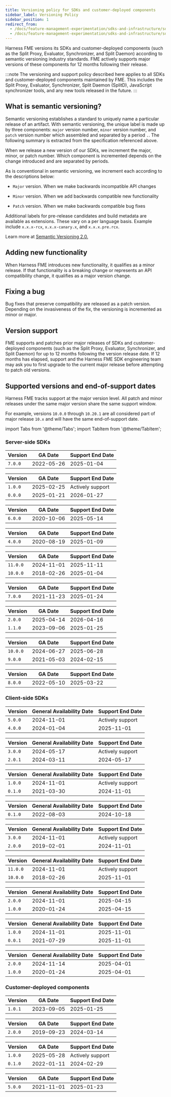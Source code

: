 ```yaml
---
title: Versioning policy for SDKs and customer-deployed components
sidebar_label: Versioning Policy
sidebar_position: 1
redirect_from:
  - /docs/feature-management-experimentation/sdks-and-infrastructure/sdk-overview/sdk-versioning-policy
  - /docs/feature-management-experimentation/sdks-and-infrastructure/sdk-overview/versioning-policy-for-sdks-and-customer-deployed-components
---
```


Harness FME versions its SDKs and customer-deployed components (such as the Split Proxy, Evaluator, Synchronizer, and Split Daemon) according to semantic versioning industry standards. FME actively supports major versions of these components for 12 months following their release.

:::note
The versioning and support policy described here applies to all SDKs and customer-deployed components maintained by FME. This includes the Split Proxy, Evaluator, Synchronizer, Split Daemon (SplitD), JavaScript synchronizer tools, and any new tools released in the future.
:::


## What is semantic versioning?

Semantic versioning establishes a standard to uniquely name a particular release of an artifact. With semantic versioning, the unique label is made up by three components: `major` version number, `minor` version number, and `patch` version number which assembled and separated by a period `.`. The following summary is extracted from the specification referenced above.

When we release a new version of our SDKs, we increment the major, minor, or patch number.  Which component is incremented depends on the change introduced and are separated by periods.

As is conventional in semantic versioning, we increment each according to the descriptions below:

 * `Major` version. When we make backwards incompatible API changes

 * `Minor` version. When we add backwards compatible new functionality

 * `Patch` version. When we make backwards compatible bug fixes

Additional labels for pre-release candidates and build metadata are available as extensions.  These vary on a per language basis.  Example include `x.x.x-rcx`, `x.x.x-canary.x`, and `x.x.x.pre.rcx`.

Learn more at [Semantic Versioning 2.0.](https://semver.org)

## Adding new functionality

When Harness FME introduces new functionality, it qualifies as a minor release. If that functionality is a breaking change or represents an API compatibility change, it qualifies as a major version change.

## Fixing a bug

Bug fixes that preserve compatibility are released as a patch version. Depending on the invasiveness of the fix, the versioning is incremented as minor or major.

## Version support

FME supports and patches prior major releases of SDKs and customer-deployed components (such as the Split Proxy, Evaluator, Synchronizer, and Split Daemon) for up to 12 months following the version release date. If 12 months has elapsed, support and the Harness FME SDK engineering team may ask you to first upgrade to the current major release before attempting to patch old versions.

## Supported versions and end-of-support dates

Harness FME tracks support at the major version level. All patch and minor releases under the same major version share the same support window. 

For example, versions `10.0.0` through `10.20.1` are all considered part of major release `10.x` and will have the same end-of-support date.

import Tabs from '@theme/Tabs';
import TabItem from '@theme/TabItem';

### Server-side SDKs

<Tabs queryString="server-tab">

<TabItem value="dotnet" label=".NET SDK">

| Version   | GA Date     | Support End Date  |
|-----------|-------------|-------------------|
| `7.0.0`   | 2022-05-26  | 2025-01-04        |

</TabItem>

<TabItem value="elixir" label="Elixir Thin Client SDK">

| Version   | GA Date     | Support End Date    |
|-----------|-------------|---------------------|
| `1.0.0`   | 2025-02-25  | Actively support    |
| `0.0.0`   | 2025-01-21  | 2026-01-27          |

</TabItem>

<TabItem value="go" label="Go SDK">

| Version   | GA Date     | Support End Date  |
|-----------|-------------|-------------------|
| `6.0.0`   | 2020-10-06  | 2025-05-14        |

</TabItem>

<TabItem value="java" label="Java SDK">

| Version   | GA Date     | Support End Date  |
|-----------|-------------|-------------------|
| `4.0.0`   | 2020-08-19  | 2025-01-09        |

</TabItem>

<TabItem value="nodejs" label="Node.js SDK">

| Version   | GA Date     | Support End Date  |
|-----------|-------------|-------------------|
| `11.0.0`  | 2024-11-01  | 2025-11-11        |
| `10.0.0`  | 2018-02-26  | 2025-01-04        |

</TabItem>

<TabItem value="php" label="PHP SDK">

| Version   | GA Date     | Support End Date  |
|-----------|-------------|-------------------|
| `7.0.0`   | 2021-11-23  | 2025-01-24        |

</TabItem>

<TabItem value="php-thin" label="PHP Thin Client SDK">

| Version   | GA Date     | Support End Date  |
|-----------|-------------|-------------------|
| `2.0.0`   | 2025-04-14  | 2026-04-16        |
| `1.1.0`   | 2023-09-06  | 2025-01-25        |

</TabItem>

<TabItem value="python" label="Python SDK">

| Version   | GA Date     | Support End Date  |
|-----------|-------------|-------------------|
| `10.0.0`  | 2024-06-27  | 2025-06-28        |
| `9.0.0`   | 2021-05-03  | 2024-02-15        |

</TabItem>

<TabItem value="ruby" label="Ruby SDK">

| Version   | GA Date     | Support End Date  |
|-----------|-------------|-------------------|
| `8.0.0`   | 2022-05-10  | 2025-03-22        |

</TabItem>

</Tabs>

### Client-side SDKs

<Tabs queryString="client-tab">

<TabItem value="android" label="Android SDK">

| Version   | General Availability Date | Support End Date    |
|-----------|---------------------------|---------------------|
| `5.0.0`   | 2024-11-01                 | Actively support    |
| `4.0.0`   | 2024-01-04                 | 2025-11-01          |

</TabItem>

<TabItem value="angular" label="Angular SDK">

| Version   | General Availability Date | Support End Date    |
|-----------|---------------------------|---------------------|
| `3.0.0`   | 2024-05-17                 | Actively support    |
| `2.0.1`   | 2024-03-11                 | 2024-05-17          |

</TabItem>

<TabItem value="browser" label="Browser SDK">

| Version   | General Availability Date | Support End Date    |
|-----------|---------------------------|---------------------|
| `1.0.0`   | 2024-11-01                 | Actively support    |
| `0.1.0`   | 2021-03-30                 | 2024-11-01          |

</TabItem>

<TabItem value="flutter" label="Flutter SDK">

| Version   | General Availability Date | Support End Date    |
|-----------|---------------------------|---------------------|
| `0.1.0`   | 2022-08-03                 | 2024-10-18          |

</TabItem>

<TabItem value="ios" label="iOS SDK">

| Version   | General Availability Date | Support End Date    |
|-----------|---------------------------|---------------------|
| `3.0.0`   | 2024-11-01                 | Actively support    |
| `2.0.0`   | 2019-02-01                 | 2024-11-01          |

</TabItem>

<TabItem value="javascript" label="JavaScript SDK">

| Version   | General Availability Date | Support End Date    |
|-----------|---------------------------|---------------------|
| `11.0.0`  | 2024-11-01                 | Actively support    |
| `10.0.0`  | 2018-02-26                 | 2025-11-01          |

</TabItem>

<TabItem value="react" label="React SDK">

| Version   | General Availability Date | Support End Date    |
|-----------|---------------------------|---------------------|
| `2.0.0`   | 2024-11-01                 | 2025-04-15          |
| `1.0.0`   | 2020-01-24                 | 2025-04-15          |

</TabItem>

<TabItem value="reactnative" label="React Native SDK">

| Version   | General Availability Date | Support End Date    |
|-----------|---------------------------|---------------------|
| `1.0.0`   | 2024-11-01                 | 2025-11-01          |
| `0.0.1`   | 2021-07-29                 | 2025-11-01          |

</TabItem>

<TabItem value="redux" label="Redux SDK">

| Version   | General Availability Date | Support End Date    |
|-----------|---------------------------|---------------------|
| `2.0.0`   | 2024-11-14                 | 2025-04-01          |
| `1.0.0`   | 2020-01-24                 | 2025-04-01          |

</TabItem>

</Tabs>

### Customer-deployed components

<Tabs queryString="component-tab">

<TabItem value="splitd" label="Split Daemon (Splitd)">

| Version   | GA Date     | Support End Date  |
|-----------|-------------|-------------------|
| `1.0.1`   | 2023-09-05  | 2025-01-25        |

</TabItem>

<TabItem value="split-evaluator" label="Split Evaluator">

| Version   | GA Date     | Support End Date  |
|-----------|-------------|-------------------|
| `2.0.0`   | 2019-09-23  | 2024-03-14        |

</TabItem>

<TabItem value="split-js-sync" label="Split JavaScript Synchronizer">

| Version   | GA Date     | Support End Date    |
|-----------|-------------|---------------------|
| `1.0.0`   | 2025-05-28  | Actively support    |
| `0.1.0`   | 2022-01-11  | 2024-02-29          |

</TabItem>

<TabItem value="split-sync" label="Split Synchronizer">

| Version   | GA Date     | Support End Date  |
|-----------|-------------|-------------------|
| `5.0.0`   | 2021-11-01  | 2025-01-23        |

</TabItem>

</Tabs>
